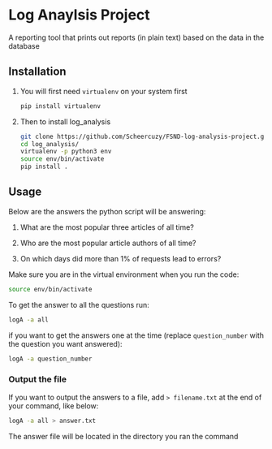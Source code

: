 # Log Anaylsis Project

A reporting tool that prints out reports (in plain text) based on the data in the database

## Installation

1. You will first need `virtualenv` on your system first

    ```bash
    pip install virtualenv
    ```

2. Then to install log_analysis

    ```bash
    git clone https://github.com/Scheercuzy/FSND-log-analysis-project.git
    cd log_analysis/
    virtualenv -p python3 env
    source env/bin/activate
    pip install .
    ```

## Usage

Below are the answers the python script will be answering:

1. What are the most popular three articles of all time?

2. Who are the most popular article authors of all time?

3. On which days did more than 1% of requests lead to errors?

Make sure you are in the virtual environment when you run the code:

```bash
source env/bin/activate
```

To get the answer to all the questions run:

```bash
logA -a all
```

if you want to get the answers one at the time (replace `question_number` with the question you want answered):

```bash
logA -a question_number
```

### Output the file

If you want to output the answers to a file, add `> filename.txt` at the end of your command, like below:

```bash
logA -a all > answer.txt
```

The answer file will be located in the directory you ran the command
